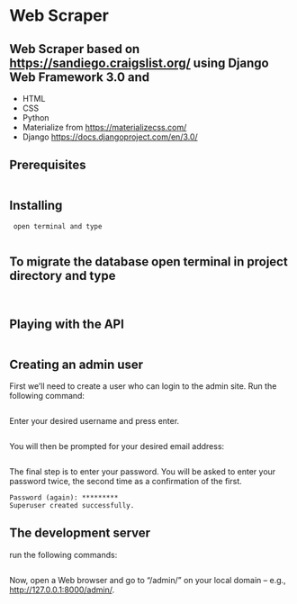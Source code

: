 # Web Scraper
## Web Scraper based on https://sandiego.craigslist.org/ using Django Web Framework 3.0 and 
* HTML
* CSS
* Python
* Materialize from https://materializecss.com/
* Django https://docs.djangoproject.com/en/3.0/
## Prerequisites
``` python== 3.5 or up and django==3.0
```
## Installing
``` open terminal and type```
``` git clone  https://github.com/art3mis69/Django-Web-scraper.git 
```
## To migrate the database open terminal in project directory and type
``` python manage.py makemigrations
```
``` python manage.py migrate
```
## Playing with the API
``` python manage.py shell
```
## Creating an admin user
First we’ll need to create a user who can login to the admin site. Run the following command:
``` python manage.py createsuperuser
```
Enter your desired username and press enter.
``` Username: admin
```
You will then be prompted for your desired email address:
``` Email address: admin@example.com
```
The final step is to enter your password. You will be asked to enter your password twice, the second time as a confirmation of the first.
``` Password: **********
Password (again): *********
Superuser created successfully.
```
## The development server
run the following commands:
``` python manage.py runserver.
```
Now, open a Web browser and go to “/admin/” on your local domain – e.g., http://127.0.0.1:8000/admin/.
